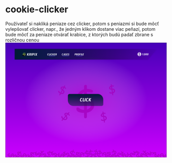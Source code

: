 # cookie-clicker
Používateľ si nakliká peniaze cez clicker, potom s peniazmi si bude môcť vylepšovať clicker, napr., že jedným klikom dostane viac peňazí, potom bude môcť za peniaze otvárať krabice, z ktorých budú padať zbrane s rozličnou cenou
![MainPage alt text](MainPage(Clicker).png)
